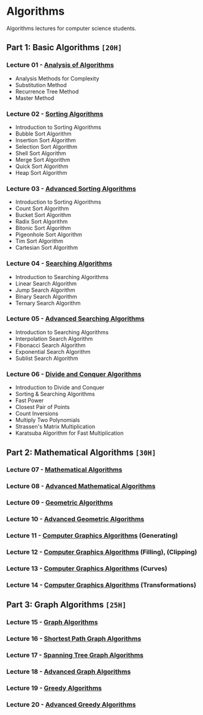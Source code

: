# Algorithms
Algorithms lectures for computer science students.

## Part 1: Basic Algorithms `[20H]`

### Lecture 01 - [Analysis of Algorithms](https://github.com/cs-MohamedAyman/Algorithms/tree/master/Lecture%2001%20-%20Analysis%20of%20Algorithms)
- Analysis Methods for Complexity
- Substitution Method
- Recurrence Tree Method
- Master Method

### Lecture 02 - [Sorting Algorithms](https://github.com/cs-MohamedAyman/Algorithms/tree/master/Lecture%2002%20-%20Sorting%20Algorithms)
- Introduction to Sorting Algorithms
- Bubble Sort Algorithm
- Insertion Sort Algorithm
- Selection Sort Algorithm
- Shell Sort Algorithm
- Merge Sort Algorithm
- Quick Sort Algorithm
- Heap Sort Algorithm

### Lecture 03 - [Advanced Sorting Algorithms](https://github.com/cs-MohamedAyman/Algorithms/tree/master/Lecture%2003%20-%20Advanced%20Sorting%20Algorithms)
- Introduction to Sorting Algorithms
- Count Sort Algorithm
- Bucket Sort Algorithm
- Radix Sort Algorithm
- Bitonic Sort Algorithm
- Pigeonhole Sort Algorithm
- Tim Sort Algorithm
- Cartesian Sort Algorithm

### Lecture 04 - [Searching Algorithms](https://github.com/cs-MohamedAyman/Algorithms/tree/master/Lecture%2004%20-%20Searching%20Algorithms)
- Introduction to Searching Algorithms
- Linear Search Algorithm
- Jump Search Algorithm
- Binary Search Algorithm
- Ternary Search Algorithm

### Lecture 05 - [Advanced Searching Algorithms](https://github.com/cs-MohamedAyman/Algorithms/tree/master/Lecture%2005%20-%20Advanced%20Searching%20Algorithms)
- Introduction to Searching Algorithms
- Interpolation Search Algorithm
- Fibonacci Search Algorithm
- Exponential Search Algorithm
- Sublist Search Algorithm

### Lecture 06 - [Divide and Conquer Algorithms](https://github.com/cs-MohamedAyman/Algorithms/tree/master/Lecture%2006%20-%20Divide%20and%20Conquer%20Algorithms)
- Introduction to Divide and Conquer
- Sorting & Searching Algorithms
- Fast Power
- Closest Pair of Points
- Count Inversions
- Multiply Two Polynomials
- Strassen's Matrix Multiplication
- Karatsuba Algorithm for Fast Multiplication

## Part 2: Mathematical Algorithms `[30H]`

### Lecture 07 - [Mathematical Algorithms](https://github.com/cs-MohamedAyman/Algorithms/tree/master/Lecture%2007%20-%20Mathematical%20Algorithms)
### Lecture 08 - [Advanced Mathematical Algorithms](https://github.com/cs-MohamedAyman/Algorithms/tree/master/Lecture%2008%20-%20Advanced%20Mathematical%20Algorithms)
### Lecture 09 - [Geometric Algorithms](https://github.com/cs-MohamedAyman/Algorithms/tree/master/Lecture%2009%20-%20Geometric%20Algorithms)
### Lecture 10 - [Advanced Geometric Algorithms](https://github.com/cs-MohamedAyman/Algorithms/tree/master/Lecture%2010%20-%20Advanced%20Geometric%20Algorithms)
### Lecture 11 - [Computer Graphics Algorithms](https://github.com/cs-MohamedAyman/Algorithms/tree/master/Lecture%2011%20-%20Computer%20Graphics%20Algorithms) (Generating)
### Lecture 12 - [Computer Graphics Algorithms](https://github.com/cs-MohamedAyman/Algorithms/tree/master/Lecture%2012%20-%20Computer%20Graphics%20Algorithms) (Filling), (Clipping)
### Lecture 13 - [Computer Graphics Algorithms](https://github.com/cs-MohamedAyman/Algorithms/tree/master/Lecture%2013%20-%20Computer%20Graphics%20Algorithms) (Curves)
### Lecture 14 - [Computer Graphics Algorithms](https://github.com/cs-MohamedAyman/Algorithms/tree/master/Lecture%2014%20-%20Computer%20Graphics%20Algorithms) (Transformations)

## Part 3: Graph Algorithms `[25H]`

### Lecture 15 - [Graph Algorithms](https://github.com/cs-MohamedAyman/Algorithms/tree/master/Lecture%2015%20-%20Graph%20Algorithms)
### Lecture 16 - [Shortest Path Graph Algorithms](https://github.com/cs-MohamedAyman/Algorithms/tree/master/Lecture%2016%20-%20Spanning%20Tree%20Graph%20Algorithms)
### Lecture 17 - [Spanning Tree Graph Algorithms](https://github.com/cs-MohamedAyman/Algorithms/tree/master/Lecture%2017%20-%20Shortest%20Path%20Graph%20Algorithms)
### Lecture 18 - [Advanced Graph Algorithms](https://github.com/cs-MohamedAyman/Algorithms/tree/master/Lecture%2018%20-%20Advanced%20Graph%20Algorithms)
### Lecture 19 - [Greedy Algorithms](https://github.com/cs-MohamedAyman/Algorithms/tree/master/Lecture%2019%20-%20Greedy%20Algorithms)
### Lecture 20 - [Advanced Greedy Algorithms](https://github.com/cs-MohamedAyman/Algorithms/tree/master/Lecture%2020%20-%20Advanced%20Greedy%20Algorithms)
